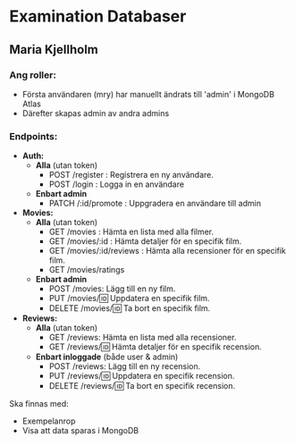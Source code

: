 # Examination Databaser
## Maria Kjellholm



 ### Ang roller:
- Första användaren (mry) har manuellt ändrats till 'admin' i MongoDB Atlas
- Därefter skapas admin av andra admins

 ### Endpoints:
 - **Auth:**
    - **Alla** (utan token)
        - POST /register : Registrera en ny användare.
        - POST /login : Logga in en användare
    - **Enbart admin**
        - PATCH /:id/promote : Uppgradera en användare till admin
- **Movies:**
    - **Alla** (utan token)
        - GET /movies : Hämta en lista med alla filmer.
        - GET /movies/:id : Hämta detaljer för en specifik film.
        - GET /movies/:id/reviews : Hämta alla recensioner för en specifik film.
        - GET /movies/ratings
    - **Enbart admin**
        - POST /movies: Lägg till en ny film.
        - PUT /movies/:id: Uppdatera en specifik film.
        - DELETE /movies/:id: Ta bort en specifik film.
- **Reviews:**
    - **Alla** (utan token)
        - GET /reviews: Hämta en lista med alla recensioner.
        - GET /reviews/:id: Hämta detaljer för en specifik recension.
    - **Enbart inloggade** (både user & admin)
        - POST /reviews: Lägg till en ny recension.
        - PUT /reviews/:id: Uppdatera en specifik recension.
        - DELETE /reviews/:id: Ta bort en specifik recension.


Ska finnas med:
- Exempelanrop
- Visa att data sparas i MongoDB